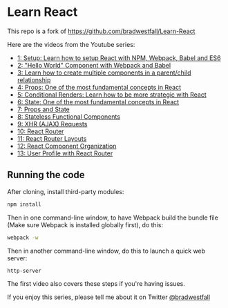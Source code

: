 # Learn React

This repo is a fork of https://github.com/bradwestfall/Learn-React


Here are the videos from the Youtube series:

- [1: Setup: Learn how to setup React with NPM, Webpack, Babel and ES6 ](https://youtu.be/ZkSV5IUqHMM?list=PLMve8qV_h5E8YuaoKG34145IuLRatslPU)
- [2: "Hello World" Component with Webpack and Babel ](https://youtu.be/ZRHfZqN6pBY?list=PLMve8qV_h5E8YuaoKG34145IuLRatslPU)
- [3: Learn how to create multiple components in a parent/child relationship](https://youtu.be/psxeb0z2KbU?list=PLMve8qV_h5E8YuaoKG34145IuLRatslPU)
- [4: Props: One of the most fundamental concepts in React](https://youtu.be/cBYi5Ypr5W0?list=PLMve8qV_h5E8YuaoKG34145IuLRatslPU)
- [5: Conditional Renders: Learn how to be more strategic with React](https://youtu.be/4xgiysCSIWo?list=PLMve8qV_h5E8YuaoKG34145IuLRatslPU)
- [6: State: One of the most fundamental concepts in React](https://youtu.be/BGNrTE0ZN3A?list=PLMve8qV_h5E8YuaoKG34145IuLRatslPU)
- [7: Props and State](https://youtu.be/eKVb-OxoLCs?list=PLMve8qV_h5E8YuaoKG34145IuLRatslPU)
- [8: Stateless Functional Components](https://youtu.be/but2AvPtLkc?list=PLMve8qV_h5E8YuaoKG34145IuLRatslPU)
- [9: XHR (AJAX) Requests ](https://youtu.be/A2-u0KnyxWs?list=PLMve8qV_h5E8YuaoKG34145IuLRatslPU)
- [10: React Router](https://youtu.be/y-Rc5R6snPM?list=PLMve8qV_h5E8YuaoKG34145IuLRatslPU)
- [11: React Router Layouts](https://youtu.be/iaYxvJZh5Jw?list=PLMve8qV_h5E8YuaoKG34145IuLRatslPU)
- [12: React Component Organization ](https://youtu.be/OH2rSN9hWuI?list=PLMve8qV_h5E8YuaoKG34145IuLRatslPU)
- [13: User Profile with React Router](https://youtu.be/zm3WE1mguqs?list=PLMve8qV_h5E8YuaoKG34145IuLRatslPU)

## Running the code

After cloning, install third-party modules:

```sh
npm install
```

Then in one command-line window, to have Webpack build the bundle file (Make sure Webpack is installed globally first), do this:

```sh
webpack -w
```

Then in another command-line window, do this to launch a quick web server:

```sh
http-server
```

The first video also covers these steps if you're having issues.

If you enjoy this series, please tell me about it on Twitter [@bradwestfall](http://twitter.com/bradwestfall)

